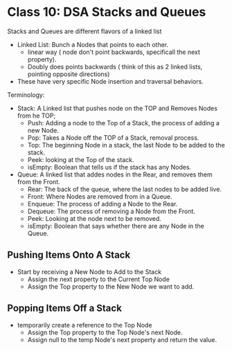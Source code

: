 # Class 10: DSA Stacks and Queues

Stacks and Queues are different flavors of a linked list

- Linked List: Bunch a Nodes that points to each other.
  - linear way ( node don't point backwards, specificall the next property).
  - Doubly does points backwards ( think of this as 2 linked lists, pointing opposite directions)
- These have very specific Node insertion and traversal behaviors.

Terminology:

- Stack: A Linked list that pushes node on the TOP and Removes Nodes from he TOP;
  - Push: Adding a node to the Top of a Stack, the process of adding a new Node.
  - Pop: Takes a Node off the TOP of a Stack, removal process.
  - Top: The beginning Node in a stack, the last Node to be added to the stack.
  - Peek: looking at the Top of the stack.
  - isEmpty: Boolean that tells us if the stack has any Nodes.
- Queue: A linked list that addes nodes in the Rear, and removes them from the Front.
  - Rear: The back of the queue, where the last nodes to be added live.
  - Front: Where Nodes are removed from in a Queue.
  - Enqueue: The process of adding a Node to the Rear.
  - Dequeue: The process of removing a Node from the Front.
  - Peek: Looking at the node next to be removed.
  - isEmpty: Boolean that says whether there are any Node in the Queue.

## Pushing Items Onto A Stack

- Start by receiving a New Node to Add to the Stack
  - Assign the next property to the Current Top Node
  - Assign the Top property to the New Node we want to add.

## Popping Items Off a Stack

- temporarily create a reference to the Top Node
  - Assign the Top property to the Top Node's next Node.
  - Assign null to the temp Node's next property and return the value. 
